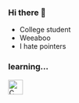 ### Hi there 👋

<ul>
  <li>College student</li>
  <li>Weeaboo</li>
  <li>I hate pointers</li>
  </ul>

### learning...
<img src="https://img.icons8.com/color/452/c-programming.png" alt="C" width="30"/>








<!--
**Suketa-tan/Suketa-tan** is a ✨ _special_ ✨ repository because its `README.md` (this file) appears on your GitHub profile.

Here are some ideas to get you started:

- 🔭 I’m currently working on ...
- 🌱 I’m currently learning ...
- 👯 I’m looking to collaborate on ...
- 🤔 I’m looking for help with ...
- 💬 Ask me about ...
- 📫 How to reach me: ...
- 😄 Pronouns: ...
- ⚡ Fun fact: ...
-->
